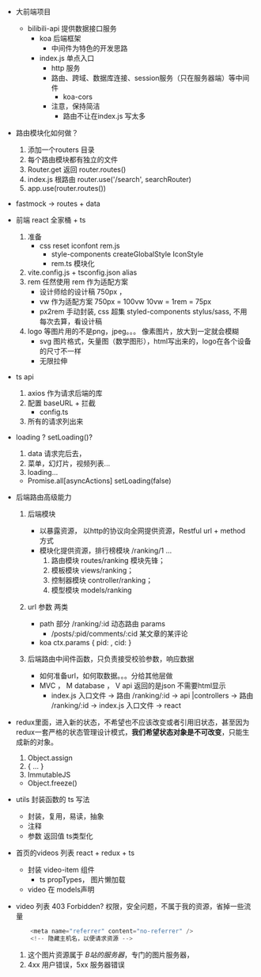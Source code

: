 - 大前端项目
    - bilibili-api 提供数据接口服务
        - koa  后端框架
            - 中间件为特色的开发思路
        - index.js  单点入口
            - http 服务
            - 路由、跨域、数据库连接、session服务（只在服务器端）等中间件
                - koa-cors
            - 注意，保持简洁
                - 路由不让在index.js 写太多

- 路由模块化如何做？
    1. 添加一个routers 目录
    2. 每个路由模块都有独立的文件
    3. Router.get  返回 router.routes()
    4. index.js 根路由 router.use('/search', searchRouter)
    5. app.use(router.routes())

- fastmock -> routes + data 

- 前端 react 全家桶 + ts
    1. 准备
        - css reset   iconfont   rem.js 
            - style-components  createGlobalStyle  IconStyle
            - rem.ts 模块化
    2. vite.config.js + tsconfig.json   alias
    3. rem 任然使用 rem 作为适配方案
        - 设计师给的设计稿 750px ，
        - vw 作为适配方案 750px = 100vw   10vw = 1rem = 75px
        - px2rem 手动封装,  css 超集 styled-components stylus/sass, 不用每次去算，看设计稿
    4. logo 等图片用的不是png，jpeg。。。  像素图片，放大到一定就会模糊
        - svg 图片格式，矢量图（数学图形），html写出来的，logo在各个设备的尺寸不一样
        - 无限拉伸

- ts  api
    1. axios 作为请求后端的库
    2. 配置 baseURL + 拦截
        - config.ts
    3. 所有的请求列出来

- loading ? setLoading()?
    1. data 请求完后去，
    2. 菜单，幻灯片，视频列表...
    3. loading...
    - Promise.all[asyncActions]   setLoading(false)

- 后端路由高级能力
    1. 后端模块
        - 以暴露资源， 以http的协议向全网提供资源，Restful  url + method 方式
        - 模块化提供资源，排行榜模块 /ranking/1 ...
            1. 路由模块 routes/ranking 模块先锋；
            2. 模板模块  views/ranking；
            3. 控制器模块 controller/ranking；
            4. 模型模块 models/ranking

    2. url 参数  两类
        - path  部分 /ranking/:id  动态路由 params
            - /posts/:pid/comments/:cid   某文章的某评论
        - koa  ctx.params { pid:  , cid: }

    3. 后端路由中间件函数，只负责接受校验参数，响应数据
        - 如何准备url，如何取数据。。。分给其他层做
        - MVC ， M database ， V api 返回的是json 不需要html显示
            - index.js 入口文件 -> 路由 /ranking/:id -> api |controllers -> 路由 /ranking/:id  -> index.js 入口文件 -> react

- redux里面，进入新的状态，不希望也不应该改变或者引用旧状态，甚至因为redux一套严格的状态管理设计模式，**我们希望状态对象是不可改变**，只能生成新的对象。
    1. Object.assign
    2. { ... }
    3. ImmutableJS
    - Object.freeze()

- utils 封装函数的 ts 写法
    - 封装，复用，易读，抽象
    - 注释
    - 参数  返回值  ts类型化

- 首页的videos  列表 react + redux + ts
    - 封装 video-item 组件 
        - ts  propTypes， 图片懒加载
    - video   在 models声明

- video 列表  403 Forbidden?  权限，安全问题，不属于我的资源，省掉一些流量
    ```js
        <meta name="referrer" content="no-referrer" />
        <!-- 隐藏主机名，以便请求资源 -->
    ```
    1. 这个图片资源属于 *B站的服务器*，专门的图片服务器，
    2. 4xx 用户错误，5xx 服务器错误

